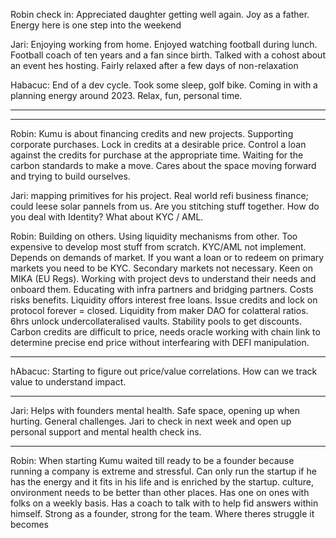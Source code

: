 Robin check in: Appreciated daughter getting well again. Joy as a father. Energy here is one step into the weekend

Jari: Enjoying working from home. Enjoyed watching football during lunch. Football coach of ten years and a fan since birth. Talked with a cohost about an event hes hosting. Fairly relaxed after a few days of non-relaxation

Habacuc: End of a dev cycle. Took some sleep, golf bike. Coming in with a planning energy around 2023. Relax, fun, personal time.

----

---
Robin: Kumu is about financing credits and new projects. Supporting corporate purchases. Lock in credits at a desirable price. Control a loan against the credits for purchase at the appropriate time. Waiting for the carbon standards to make a move. Cares about the space moving forward and trying to build ourselves.

Jari: mapping primitives for his project. Real world refi business finance; could leese solar pannels from us. Are you stitching stuff together. How do you deal with Identity? What about KYC / AML. 

Robin: Building on others. Using liquidity mechanisms from other. Too expensive to develop most stuff from scratch. KYC/AML not implement. Depends on demands of market. If you want a loan or to redeem on primary markets you need to be KYC. Secondary markets not necessary. Keen on MIKA (EU Regs). Working with project devs to understand their needs and onboard them. Educating with infra partners and bridging partners. Costs risks benefits. Liquidity offors interest free loans. Issue credits and lock on protocol forever = closed. Liquidity from maker DAO for colatteral ratios. 6hrs unlock undercollateralised vaults. Stability pools to get discounts. Carbon credits are difficult to price, needs oracle working with chain link to determine precise end price without interfearing with DEFI manipulation. 

---
hAbacuc: Starting to figure out price/value correlations. How can we track value to understand impact. 

---

Jari: Helps with founders mental health. Safe space, opening up when hurting. General challenges. Jari to check in next week and open up personal support and mental health check ins. 


---

Robin: When starting Kumu waited till ready to be a founder because running a company is extreme and stressful. Can only run the startup if he has the energy and it fits in his life and is enriched by the startup. culture, onvironment needs to be better than other places. Has one on ones with folks on a weekly basis. Has a coach to talk with to help fid answers within himself. Strong as a founder, strong for the team. Where theres struggle it becomes 

